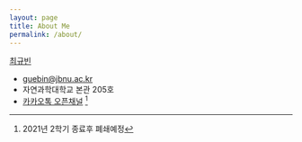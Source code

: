 ```yaml
---
layout: page
title: About Me
permalink: /about/
---
```


[최규빈](https://github.com/guebin)
- guebin@jbnu.ac.kr
- 자연과학대학교 본관 205호 
- [카카오톡 오픈채널](http://pf.kakao.com/_LuAes/chat) [^1]

[^1]: 2021년 2학기 종료후 폐쇄예정 
